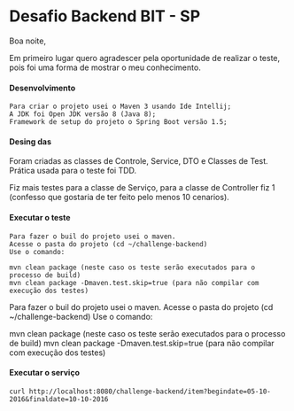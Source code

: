 # Desafio Backend BIT - SP

Boa noite,

Em primeiro lugar quero agradescer pela oportunidade de realizar o teste, pois foi uma forma de mostrar o meu conhecimento.

#### Desenvolvimento
```
Para criar o projeto usei o Maven 3 usando Ide Intellij;
A JDK foi Open JDK versão 8 (Java 8);
Framework de setup do projeto o Spring Boot versão 1.5;

```
#### Desing das

Foram criadas as classes de Controle, Service, DTO e Classes de Test.
Prática usada para o teste foi TDD.

Fiz mais testes para a classe de Serviço, para a classe de Controller fiz 1 (confesso que gostaria de ter feito pelo menos 10 cenarios).

#### Executar o teste

```
Para fazer o buil do projeto usei o maven.
Acesse o pasta do projeto (cd ~/challenge-backend)
Use o comando:

mvn clean package (neste caso os teste serão executados para o processo de build)
mvn clean package -Dmaven.test.skip=true (para não compilar com execução dos testes)

```
Para fazer o buil do projeto usei o maven.
Acesse o pasta do projeto (cd ~/challenge-backend)
Use o comando:

mvn clean package (neste caso os teste serão executados para o processo de build)
mvn clean package -Dmaven.test.skip=true (para não compilar com execução dos testes)


#### Executar o serviço

```
curl http://localhost:8080/challenge-backend/item?begindate=05-10-2016&finaldate=10-10-2016

```

